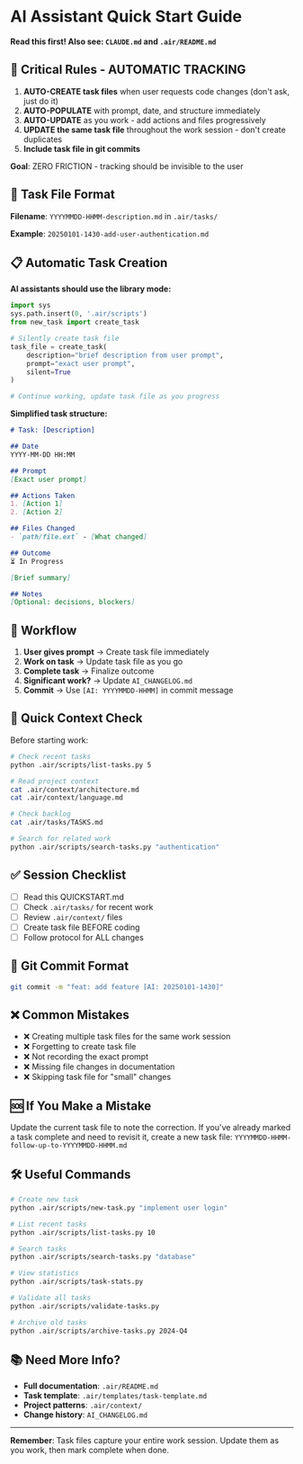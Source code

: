 # AI Assistant Quick Start Guide

**Read this first! Also see: `CLAUDE.md` and `.air/README.md`**

## 🚨 Critical Rules - AUTOMATIC TRACKING

1. **AUTO-CREATE task files** when user requests code changes (don't ask, just do it)
2. **AUTO-POPULATE** with prompt, date, and structure immediately
3. **AUTO-UPDATE** as you work - add actions and files progressively
4. **UPDATE the same task file** throughout the work session - don't create duplicates
5. **Include task file in git commits**

**Goal**: ZERO FRICTION - tracking should be invisible to the user

## 📝 Task File Format

**Filename**: `YYYYMMDD-HHMM-description.md` in `.air/tasks/`

**Example**: `20250101-1430-add-user-authentication.md`

## 📋 Automatic Task Creation

**AI assistants should use the library mode:**
```python
import sys
sys.path.insert(0, '.air/scripts')
from new_task import create_task

# Silently create task file
task_file = create_task(
    description="brief description from user prompt",
    prompt="exact user prompt",
    silent=True
)

# Continue working, update task file as you progress
```

**Simplified task structure:**
```markdown
# Task: [Description]

## Date
YYYY-MM-DD HH:MM

## Prompt
[Exact user prompt]

## Actions Taken
1. [Action 1]
2. [Action 2]

## Files Changed
- `path/file.ext` - [What changed]

## Outcome
⏳ In Progress

[Brief summary]

## Notes
[Optional: decisions, blockers]
```

## 🔄 Workflow

1. **User gives prompt** → Create task file immediately
2. **Work on task** → Update task file as you go
3. **Complete task** → Finalize outcome
4. **Significant work?** → Update `AI_CHANGELOG.md`
5. **Commit** → Use `[AI: YYYYMMDD-HHMM]` in commit message

## 📂 Quick Context Check

Before starting work:
```bash
# Check recent tasks
python .air/scripts/list-tasks.py 5

# Read project context
cat .air/context/architecture.md
cat .air/context/language.md

# Check backlog
cat .air/tasks/TASKS.md

# Search for related work
python .air/scripts/search-tasks.py "authentication"
```

## ✅ Session Checklist

- [ ] Read this QUICKSTART.md
- [ ] Check `.air/tasks/` for recent work
- [ ] Review `.air/context/` files
- [ ] Create task file BEFORE coding
- [ ] Follow protocol for ALL changes

## 🔗 Git Commit Format

```bash
git commit -m "feat: add feature [AI: 20250101-1430]"
```

## ❌ Common Mistakes

- ❌ Creating multiple task files for the same work session
- ❌ Forgetting to create task file
- ❌ Not recording the exact prompt
- ❌ Missing file changes in documentation
- ❌ Skipping task file for "small" changes

## 🆘 If You Make a Mistake

Update the current task file to note the correction. If you've already marked a task complete and need to revisit it, create a new task file: `YYYYMMDD-HHMM-follow-up-to-YYYYMMDD-HHMM.md`

## 🛠️ Useful Commands

```bash
# Create new task
python .air/scripts/new-task.py "implement user login"

# List recent tasks
python .air/scripts/list-tasks.py 10

# Search tasks
python .air/scripts/search-tasks.py "database"

# View statistics
python .air/scripts/task-stats.py

# Validate all tasks
python .air/scripts/validate-tasks.py

# Archive old tasks
python .air/scripts/archive-tasks.py 2024-Q4
```

## 📚 Need More Info?

- **Full documentation**: `.air/README.md`
- **Task template**: `.air/templates/task-template.md`
- **Project patterns**: `.air/context/`
- **Change history**: `AI_CHANGELOG.md`

---

**Remember**: Task files capture your entire work session. Update them as you work, then mark complete when done.
